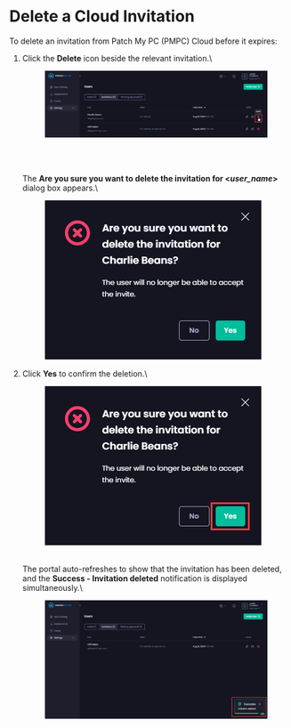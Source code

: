 # Delete a Cloud Invitation

To delete an invitation from Patch My PC (PMPC) Cloud before it expires:

1.  Click the **Delete** icon beside the relevant invitation.\


    <figure><img src="../../../../.gitbook/assets/image (1640).png" alt="Clicking the “Delete” icon"><figcaption><p><br></p></figcaption></figure>

    \
    The **Are you sure you want to delete the invitation for <**_**user\_name**_**>** dialog box appears.\


    <figure><img src="../../../../.gitbook/assets/image (1642).png" alt="&#x22;Are you sure you want to delete the invitation for <user_name>&#x22; dialog box"><figcaption></figcaption></figure>


2.  Click **Yes** to confirm the deletion.\


    <figure><img src="../../../../.gitbook/assets/image (1643).png" alt="Clicking “Yes” to confirm to delete the invitation"><figcaption></figcaption></figure>

    \
    The portal auto-refreshes to show that the invitation has been deleted, and the **Success - Invitation deleted** notification is displayed simultaneously.\


    <figure><img src="../../../../.gitbook/assets/image (1644).png" alt="“Success - Invitation deleted” notification"><figcaption></figcaption></figure>
